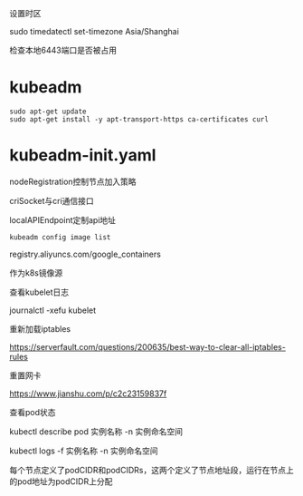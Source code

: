 设置时区

sudo timedatectl set-timezone Asia/Shanghai

检查本地6443端口是否被占用

# kubeadm

```shell
sudo apt-get update
sudo apt-get install -y apt-transport-https ca-certificates curl
```

# kubeadm-init.yaml

nodeRegistration控制节点加入策略

criSocket与cri通信接口

localAPIEndpoint定制api地址

```
kubeadm config image list
```

registry.aliyuncs.com/google_containers

作为k8s镜像源

查看kubelet日志

journalctl -xefu kubelet

重新加载iptables

https://serverfault.com/questions/200635/best-way-to-clear-all-iptables-rules

重置网卡

https://www.jianshu.com/p/c2c23159837f

查看pod状态

kubectl describe pod 实例名称 -n 实例命名空间

kubectl logs -f 实例名称 -n 实例命名空间

每个节点定义了podCIDR和podCIDRs，这两个定义了节点地址段，运行在节点上的pod地址为podCIDR上分配
